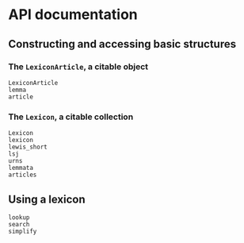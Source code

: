 # API documentation


## Constructing and accessing basic structures

### The `LexiconArticle`, a citable object

```@docs
LexiconArticle
lemma
article
```

### The `Lexicon`, a citable collection

```@docs
Lexicon
lexicon
lewis_short
lsj
urns
lemmata
articles
```

## Using a lexicon

```@docs
lookup
search
simplify
```

